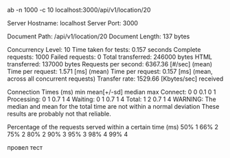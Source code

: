ab -n 1000 -c 10 localhost:3000/api/v1/location/20

Server Hostname:        localhost
Server Port:            3000

Document Path:          /api/v1/location/20
Document Length:        137 bytes

Concurrency Level:      10
Time taken for tests:   0.157 seconds
Complete requests:      1000
Failed requests:        0
Total transferred:      246000 bytes
HTML transferred:       137000 bytes
Requests per second:    6367.36 [#/sec] (mean)
Time per request:       1.571 [ms] (mean)
Time per request:       0.157 [ms] (mean, across all concurrent requests)
Transfer rate:          1529.66 [Kbytes/sec] received

Connection Times (ms)
              min  mean[+/-sd] median   max
Connect:        0    0   0.1      0       1
Processing:     0    1   0.7      1       4
Waiting:        0    1   0.7      1       4
Total:          1    2   0.7      1       4
WARNING: The median and mean for the total time are not within a normal deviation
        These results are probably not that reliable.

Percentage of the requests served within a certain time (ms)
  50%      1
  66%      2
  75%      2
  80%      2
  90%      3
  95%      3
  98%      4
  99%      4

провел тест

